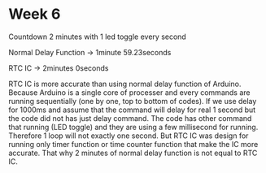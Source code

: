 # Week 6

Countdown 2 minutes with 1 led toggle every second

Normal Delay Function
-> 1minute 59.23seconds

RTC IC 
-> 2minutes 0seconds

RTC IC is more accurate than using normal delay function of Arduino. Because Arduino is a single core of processer and every commands are running sequentially (one by one, top to bottom of codes). If we use delay for 1000ms and assume that the command will delay for real 1 second but the code did not has just delay command. The code has other command that running (LED toggle) and they are using a few millisecond for running. Therefore 1 loop will not exactly one second. But RTC IC was design for running only timer function or time counter function that make the IC more accurate. That why 2 minutes of normal delay function is not equal to RTC IC.
